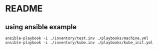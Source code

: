 

# README


## using ansible example

````
ansible-playbook -i ./inventory/test.inv ./playbooks/machine.yml
ansible-playbook -i ./inventory/kube.inv ./playbooks/kube_init.yml
````